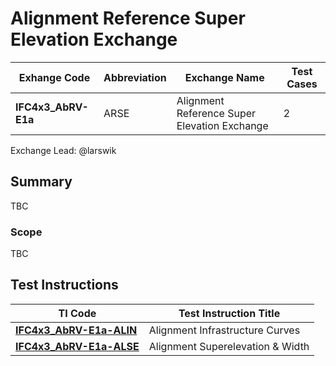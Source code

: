 # Alignment Reference Super Elevation Exchange

| Exhange Code        | Abbreviation | Exchange Name                                | Test Cases |
|---------------------|--------------|----------------------------------------------|------------|
| **IFC4x3_AbRV-E1a** | ARSE         | Alignment Reference Super Elevation Exchange | 2          |

Exchange Lead: @larswik

## Summary

TBC

### Scope

TBC

## Test Instructions

| TI Code                            | Test Instruction Title           |
|------------------------------------|----------------------------------|
| [**IFC4x3_AbRV-E1a-ALIN**](./ALIN) | Alignment Infrastructure Curves  |
| [**IFC4x3_AbRV-E1a-ALSE**](./ALSE) | Alignment Superelevation & Width |